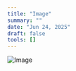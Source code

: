 ```yaml
---
title: "Image"
summary: ""
date: "Jun 24, 2025"
draft: false
tools: []
---
```


![Image](image_5F53A2AF.jpg "Image")